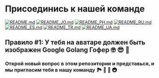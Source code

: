 # Присоединись к нашей команде

[![README.md](https://img.shields.io/badge/English-up-brightgreen)](README.md)
[![README_JO.md](https://img.shields.io/badge/Arabic-up-brightgreen)](README_JO.md)
[![README_PH.md](https://img.shields.io/badge/Filipino-up-brightgreen)](README_PH.md)
[![README_RU.md](https://img.shields.io/badge/Russian-up-brightgreen)](README_RU.md)
[![README_ES.md](https://img.shields.io/badge/Spanish-up-brightgreen)](README_ES.md)
[![README_TR.md](https://img.shields.io/badge/Turkish-up-brightgreen)](README_TR.md)
[![README_UA.md](https://img.shields.io/badge/Ukrainian-up-brightgreen)](README_UA.md)

## Правило #1: У тебя на аватаре должен быть изображен Google Golang Гофер 🤓 😎 🚀

### Открой новый вопрос в этом репозитории и представься, и мы пригласим тебя в нашу команду 🏞️ 🏥 🏰 🚇
